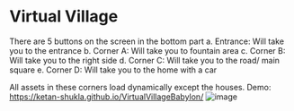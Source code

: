 # Virtual Village 
There are 5 buttons on the screen in the bottom part
a. Entrance: Will take you to the entrance
b. Corner A: Will take you to fountain area
c. Corner B: Will take you to the right side
d. Corner C: Will take you to the road/ main square
e. Corner D: Will take you to the home with a car

All assets in these corners load dynamically except the houses.
Demo: https://ketan-shukla.github.io/VirtualVillageBabylon/
![image](https://user-images.githubusercontent.com/50164021/147885473-4da3d353-b488-4478-bfe1-8688755d5469.png)

